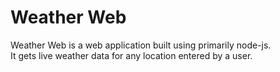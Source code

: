 # Weather Web

Weather Web is a web application built using primarily node-js.</br>
It gets live weather data for any location entered by a user.
